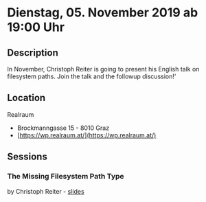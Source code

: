 # Dienstag, 05. November 2019 ab 19:00 Uhr

## Description

In November, Christoph Reiter is going to present his English talk on filesystem paths. Join the talk and the followup discussion!'

## Location

Realraum

- Brockmanngasse 15  - 8010 Graz 
- [https://wp.realraum.at/](https://wp.realraum.at/)

## Sessions 

### The Missing Filesystem Path Type 

by Christoph Reiter
    - [slides](https://github.com/pygraz/2019-11-05) 


